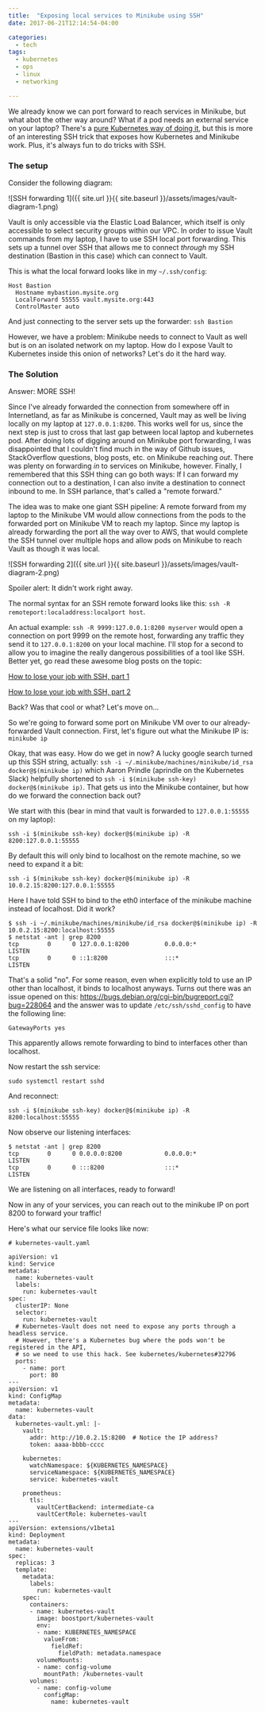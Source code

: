 ```yaml
---
title:  "Exposing local services to Minikube using SSH"
date: 2017-06-21T12:14:54-04:00

categories:
  - tech
tags:
  - kubernetes
  - ops
  - linux
  - networking

---
```


We already know we can port forward to reach services in Minikube, but what abot the other way around? What if a pod needs an external service on your laptop? There's a [pure Kubernetes way of doing it](https://stackoverflow.com/questions/43530039/on-a-mac-what-ip-will-represent-my-laptop-from-within-a-minikube-cluster/43530279?noredirect=1#comment74114215_43530279), but this is more of an interesting SSH trick that exposes how Kubernetes and Minikube work. Plus, it's always fun to do tricks with SSH.

### The setup

Consider the following diagram:

![SSH forwarding 1]({{ site.url }}{{ site.baseurl }}/assets/images/vault-diagram-1.png)

Vault is only accessible via the Elastic Load Balancer, which itself is only accessible to select security groups within our VPC. In order to issue Vault commands from my laptop, I have to use SSH local port forwarding. This sets up a tunnel over SSH that allows me to connect _through_ my SSH destination (Bastion in this case) which can connect to Vault.

This is what the local forward looks like in my `~/.ssh/config`:

```
Host Bastion
  Hostname mybastion.mysite.org
  LocalForward 55555 vault.mysite.org:443
  ControlMaster auto
```

And just connecting to the server sets up the forwarder: `ssh Bastion`

However, we have a problem: Minikube needs to connect to Vault as well but is on an isolated network on my laptop. How do I expose Vault to Kubernetes inside this onion of networks? Let's do it the hard way.

### The Solution

Answer: MORE SSH!

Since I've already forwarded the connection from somewhere off in Internetland, as far as Minikube is concerned, Vault may as well be living locally on my laptop at `127.0.0.1:8200`. This works well for us, since the next step is just to cross that last gap between local laptop and kubernetes pod. After doing lots of digging around on Minikube port forwarding, I was disappointed that I couldn't find much in the way of Github issues, StackOverflow questions, blog posts, etc. on Minikube reaching _out_. There was plenty on forwarding _in_ to services on Minikube, however. Finally, I remembered that this SSH thing can go both ways: If I can forward my connection out to a destination, I can also invite a destination to connect inbound to me. In SSH parlance, that's called a "remote forward."

The idea was to make one giant SSH pipeline: A remote forward from my laptop to the Minikube VM would allow connections from the pods to the forwarded port on Minikube VM to reach my laptop. Since my laptop is already forwarding the port all the way over to AWS, that would complete the SSH tunnel over multiple hops and allow pods on Minikube to reach Vault as though it was local.


![SSH forwarding 2]({{ site.url }}{{ site.baseurl }}/assets/images/vault-diagram-2.png)

Spoiler alert: It didn't work right away.

The normal syntax for an SSH remote forward looks like this: `ssh -R remoteport:localaddress:localport host`. 

An actual example: `ssh -R 9999:127.0.0.1:8200 myserver` would open a connection on port 9999 on the remote host, forwarding any traffic they send it to `127.0.0.1:8200` on your local machine. I'll stop for a second to allow you to imagine the really dangerous possibilities of a tool like SSH. Better yet, go read these awesome blog posts on the topic:

[How to lose your job with SSH, part 1](https://blather.michaelwlucas.com/archives/945)

[How to lose your job with SSH, part 2](https://blather.michaelwlucas.com/archives/959)

Back? Was that cool or what? Let's move on...

So we're going to forward some port on Minikube VM over to our already-forwarded Vault connection. First, let's figure out what the Minikube IP is:  `minikube ip`

Okay, that was easy. How do we get in now? A lucky google search turned up this SSH string, actually: `ssh -i ~/.minikube/machines/minikube/id_rsa docker@$(minikube ip)` which Aaron Prindle (aprindle on the Kubernetes Slack) helpfully shortened to `ssh -i $(minikube ssh-key) docker@$(minikube ip)`. That gets us into the Minikube container, but how do we forward the connection back out?

We start with this (bear in mind that vault is forwarded to `127.0.0.1:55555` on my laptop):

```
ssh -i $(minikube ssh-key) docker@$(minikube ip) -R 8200:127.0.0.1:55555
```

By default this will only bind to localhost on the remote machine, so we need to expand it a bit:

```
ssh -i $(minikube ssh-key) docker@$(minikube ip) -R 10.0.2.15:8200:127.0.0.1:55555
```

Here I have told SSH to bind to the eth0 interface of the minikube machine instead of localhost. Did it work?

```
$ ssh -i ~/.minikube/machines/minikube/id_rsa docker@$(minikube ip) -R 10.0.2.15:8200:localhost:55555
$ netstat -ant | grep 8200
tcp        0      0 127.0.0.1:8200          0.0.0.0:*               LISTEN
tcp        0      0 ::1:8200                :::*                    LISTEN
```

That's a solid "no". For some reason, even when explicitly told to use an IP other than localhost, it binds to localhost anyways. Turns out there was an issue opened on this: https://bugs.debian.org/cgi-bin/bugreport.cgi?bug=228064 and the answer was to update `/etc/ssh/sshd_config` to have the following line: 

```
GatewayPorts yes
```

This apparently allows remote forwarding to bind to interfaces other than localhost.

Now restart the ssh service:

```
sudo systemctl restart sshd
```

And reconnect:

```
ssh -i $(minikube ssh-key) docker@$(minikube ip) -R 8200:localhost:55555
```

Now observe our listening interfaces:

```
$ netstat -ant | grep 8200
tcp        0      0 0.0.0.0:8200            0.0.0.0:*               LISTEN
tcp        0      0 :::8200                 :::*                    LISTEN
```

We are listening on all interfaces, ready to forward!

Now in any of your services, you can reach out to the minikube IP on port 8200 to forward your traffic!

Here's what our service file looks like now:

```
# kubernetes-vault.yaml

apiVersion: v1
kind: Service
metadata:
  name: kubernetes-vault
  labels:
    run: kubernetes-vault
spec:
  clusterIP: None
  selector:
    run: kubernetes-vault
  # Kubernetes-Vault does not need to expose any ports through a headless service.
  # However, there's a Kubernetes bug where the pods won't be registered in the API,
  # so we need to use this hack. See kubernetes/kubernetes#32796
  ports:
    - name: port
      port: 80
---
apiVersion: v1
kind: ConfigMap
metadata:
  name: kubernetes-vault
data:
  kubernetes-vault.yml: |-
    vault:
      addr: http://10.0.2.15:8200  # Notice the IP address?
      token: aaaa-bbbb-cccc

    kubernetes:
      watchNamespace: ${KUBERNETES_NAMESPACE}
      serviceNamespace: ${KUBERNETES_NAMESPACE}
      service: kubernetes-vault

    prometheus:
      tls:
        vaultCertBackend: intermediate-ca
        vaultCertRole: kubernetes-vault
---
apiVersion: extensions/v1beta1
kind: Deployment
metadata:
  name: kubernetes-vault
spec:
  replicas: 3
  template:
    metadata:
      labels:
        run: kubernetes-vault
    spec:
      containers:
      - name: kubernetes-vault
        image: boostport/kubernetes-vault
        env:
        - name: KUBERNETES_NAMESPACE
          valueFrom:
            fieldRef:
              fieldPath: metadata.namespace
        volumeMounts:
        - name: config-volume
          mountPath: /kubernetes-vault
      volumes:
        - name: config-volume
          configMap:
            name: kubernetes-vault
```

